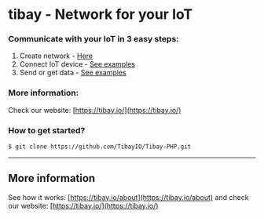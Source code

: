 # tibay - Network for your IoT

### Communicate with your IoT in 3 easy steps: ###
1. Create network - [Here](https://tibay.io/create/)
1. Connect IoT device - [See examples](https://github.com/TibayIO/Tibay-PHP/tree/master/Examples)
1. Send or get data - [See examples](https://github.com/TibayIO/Tibay-PHP/tree/master/Examples)

### More information: ###
Check our website: [https://tibay.io/](https://tibay.io/)

### How to get started? ####
```sh
$ git clone https://github.com/TibayIO/Tibay-PHP.git
```
- - - -
## More information ##
See how it works: [https://tibay.io/about](https://tibay.io/about) and check our website: [https://tibay.io/](https://tibay.io/)
